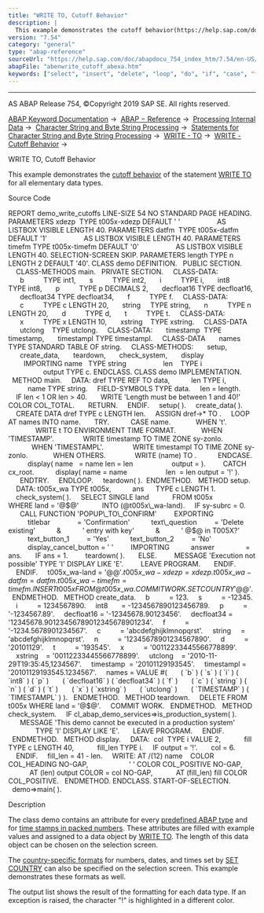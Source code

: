 ```yaml
---
title: "WRITE TO, Cutoff Behavior"
description: |
  This example demonstrates the cutoff behavior(https://help.sap.com/doc/abapdocu_754_index_htm/7.54/en-US/abenwrite_cutoffs.htm) of the statement WRITE TO(https://help.sap.com/doc/abapdocu_754_index_htm/7.54/en-US/abapwrite_to.htm) for all elementary data types. Source Code REPORT demo_write_cu
version: "7.54"
category: "general"
type: "abap-reference"
sourceUrl: "https://help.sap.com/doc/abapdocu_754_index_htm/7.54/en-US/abenwrite_cutoff_abexa.htm"
abapFile: "abenwrite_cutoff_abexa.htm"
keywords: ["select", "insert", "delete", "loop", "do", "if", "case", "try", "catch", "method", "class", "data", "types", "abenwrite", "cutoff", "abexa"]
---
```


* * *

AS ABAP Release 754, ©Copyright 2019 SAP SE. All rights reserved.

[ABAP Keyword Documentation](https://help.sap.com/doc/abapdocu_754_index_htm/7.54/en-US/abenabap.htm) →  [ABAP − Reference](https://help.sap.com/doc/abapdocu_754_index_htm/7.54/en-US/abenabap_reference.htm) →  [Processing Internal Data](https://help.sap.com/doc/abapdocu_754_index_htm/7.54/en-US/abenabap_data_working.htm) →  [Character String and Byte String Processing](https://help.sap.com/doc/abapdocu_754_index_htm/7.54/en-US/abenabap_data_string.htm) →  [Statements for Character String and Byte String Processing](https://help.sap.com/doc/abapdocu_754_index_htm/7.54/en-US/abenstring_processing_statements.htm) →  [WRITE - TO](https://help.sap.com/doc/abapdocu_754_index_htm/7.54/en-US/abapwrite_to.htm) →  [WRITE - Cutoff Behavior](https://help.sap.com/doc/abapdocu_754_index_htm/7.54/en-US/abenwrite_cutoffs.htm) → 

WRITE TO, Cutoff Behavior

This example demonstrates the [cutoff behavior](https://help.sap.com/doc/abapdocu_754_index_htm/7.54/en-US/abenwrite_cutoffs.htm) of the statement [WRITE TO](https://help.sap.com/doc/abapdocu_754_index_htm/7.54/en-US/abapwrite_to.htm) for all elementary data types.

Source Code

REPORT demo\_write\_cutoffs LINE-SIZE 54 NO STANDARD PAGE HEADING.
PARAMETERS xdezp  TYPE t005x-xdezp DEFAULT ' '
                  AS LISTBOX VISIBLE LENGTH 40.
PARAMETERS datfm  TYPE t005x-datfm DEFAULT '1'
                  AS LISTBOX VISIBLE LENGTH 40.
PARAMETERS timefm TYPE t005x-timefm DEFAULT '0'
                  AS LISTBOX VISIBLE LENGTH 40.
SELECTION-SCREEN SKIP.
PARAMETERS length TYPE n LENGTH 2 DEFAULT '40'.
CLASS demo DEFINITION.
  PUBLIC SECTION.
    CLASS-METHODS main.
  PRIVATE SECTION.
    CLASS-DATA:
      b          TYPE int1,
      s          TYPE int2,
      i          TYPE i,
      int8       TYPE int8,
      p          TYPE p DECIMALS 2,
      decfloat16 TYPE decfloat16,
      decfloat34 TYPE decfloat34,
      f          TYPE f.
    CLASS-DATA:
      c          TYPE c LENGTH 20,
      string     TYPE string,
      n          TYPE n LENGTH 20,
      d          TYPE d,
      t          TYPE t.
    CLASS-DATA:
      x          TYPE x LENGTH 10,
      xstring    TYPE xstring.
    CLASS-DATA
      utclong    TYPE utclong.
    CLASS-DATA:
      timestamp  TYPE timestamp,
      timestampl TYPE timestampl.
    CLASS-DATA
      names TYPE STANDARD TABLE OF string.
    CLASS-METHODS:
      setup,
      create\_data,
      teardown,
      check\_system,
      display
        IMPORTING name   TYPE string
                  len    TYPE i
                  output TYPE c.
ENDCLASS.
CLASS demo IMPLEMENTATION.
  METHOD main.
    DATA: dref TYPE REF TO data,
          len TYPE i,
          name TYPE string.
    FIELD-SYMBOLS <output> TYPE data.
    len = length.
    IF len < 1 OR len > 40.
      WRITE 'Length must be between 1 and 40!' COLOR COL\_TOTAL.
      RETURN.
    ENDIF.
    setup( ).
    create\_data( ).
    CREATE DATA dref TYPE c LENGTH len.
    ASSIGN dref->\* TO <output>.
    LOOP AT names INTO name.
      TRY.
          CASE name.
            WHEN 't'.
              WRITE t TO <output> ENVIRONMENT TIME FORMAT.
            WHEN 'TIMESTAMP'.
              WRITE timestamp TO <output> TIME ZONE sy-zonlo.
            WHEN 'TIMESTAMPL'.
              WRITE timestampl TO <output> TIME ZONE sy-zonlo.
            WHEN OTHERS.
              WRITE (name) TO <output>.
          ENDCASE.
          display( name   = name len = len
                   output = <output> ).
        CATCH cx\_root.
          display( name = name
                   len  = len output = '!' ).
      ENDTRY.
    ENDLOOP.
    teardown( ).  ENDMETHOD.
  METHOD setup.
    DATA: t005x\_wa TYPE t005x,
          ans      TYPE c LENGTH 1.
    check\_system( ).
    SELECT SINGLE land
           FROM t005x
           WHERE land = '@$@'
           INTO (@t005x\_wa-land).
    IF sy-subrc = 0.
      CALL FUNCTION 'POPUP\_TO\_CONFIRM'
        EXPORTING
          titlebar              = 'Confirmation'
          text\_question         = 'Delete existing'
          &
          ' entry with key'
          &
          ' @$@ in T005X?'
          text\_button\_1         = 'Yes'
          text\_button\_2         = 'No'
          display\_cancel\_button = ' '
        IMPORTING
          answer                = ans.
      IF ans = 1.
        teardown( ).
      ELSE.
        MESSAGE 'Execution not possible' TYPE 'I' DISPLAY LIKE 'E'.
        LEAVE PROGRAM.
      ENDIF.
    ENDIF.
    t005x\_wa-land = '@$@'.
    t005x\_wa-xdezp = xdezp.
    t005x\_wa-datfm = datfm.
    t005x\_wa-timefm = timefm.
    INSERT t005x FROM @t005x\_wa.
    COMMIT WORK.
    SET COUNTRY '@$@'.
  ENDMETHOD.
  METHOD create\_data.
    b          = 123.
    s          = -12345.
    i          = 1234567890.
    int8       = -1234567890123456789.
    p          = '-1234567.89'.
    decfloat16 = '-12345678.90123456'.
    decfloat34 = '12345678.90123456789012345678901234'.
    f          = '-1234.5678901234567'.
    c          = 'abcdefghijklmnopqrst'.
    string     = 'abcdefghijklmnopqrst'.
    n          = '12345678901234567890'.
    d          = '20101129'.
    t          = '193545'.
    x          = '00112233445566778899'.
    xstring    = '00112233445566778899'.
    utclong    = '2010-11-29T19:35:45,1234567'.
    timestamp  = '20101129193545'.
    timestampl = '20101129193545.1234567'.
    names = VALUE #(
      ( \`b\` ) ( \`s\` ) ( \`i\` ) ( \`int8\` ) ( \`p\` )
      ( \`decfloat16\` ) ( \`decfloat34\` ) ( \`f\` )
      ( \`c\` ) ( \`string\` ) ( \`n\` ) ( \`d\` ) ( \`t\` )
      ( \`x\` ) ( \`xstring\` )
      ( \`utclong\` )
      ( \`TIMESTAMP\` ) ( \`TIMESTAMPL\` ) ).
  ENDMETHOD.
  METHOD teardown.
    DELETE FROM t005x WHERE land = '@$@'.
    COMMIT WORK.
  ENDMETHOD.
  METHOD check\_system.
    IF cl\_abap\_demo\_services=>is\_production\_system( ).
      MESSAGE 'This demo cannot be executed in a production system'
              TYPE 'I' DISPLAY LIKE 'E'.
      LEAVE PROGRAM.
    ENDIF.
  ENDMETHOD.
  METHOD display.
    DATA:  col  TYPE i VALUE 2,
           fill TYPE c LENGTH 40,
           fill\_len TYPE i.
    IF output = '!'.
      col = 6.
    ENDIF.
    fill\_len = 41 - len.
    WRITE: AT /(12) name    COLOR COL\_HEADING NO-GAP,
                    ' ' COLOR COL\_POSITIVE NO-GAP,
           AT (len) output COLOR = col NO-GAP,
           AT (fill\_len) fill COLOR COL\_POSITIVE.
  ENDMETHOD.
ENDCLASS.
START-OF-SELECTION.
  demo=>main( ).

Description

The class demo contains an attribute for every [predefined ABAP type](https://help.sap.com/doc/abapdocu_754_index_htm/7.54/en-US/abenbuilt_in_types_complete.htm) and for [time stamps in packed numbers](https://help.sap.com/doc/abapdocu_754_index_htm/7.54/en-US/abentime_stamps_packed.htm). These attributes are filled with example values and assigned to a data object by [WRITE TO](https://help.sap.com/doc/abapdocu_754_index_htm/7.54/en-US/abapwrite_to.htm). The length of this data object can be chosen on the selection screen.

The [country-specific formats](https://help.sap.com/doc/abapdocu_754_index_htm/7.54/en-US/abencountry_formats.htm) for numbers, dates, and times set by [SET COUNTRY](https://help.sap.com/doc/abapdocu_754_index_htm/7.54/en-US/abapset_country.htm) can also be specified on the selection screen. This example demonstrates these formats as well.

The output list shows the result of the formatting for each data type. If an exception is raised, the character "!" is highlighted in a different color.